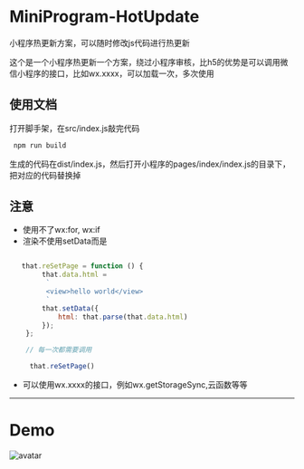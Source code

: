 # MiniProgram-HotUpdate
小程序热更新方案，可以随时修改js代码进行热更新

这个是一个小程序热更新一个方案，绕过小程序审核，比h5的优势是可以调用微信小程序的接口，比如wx.xxxx，可以加载一次，多次使用

## 使用文档
打开脚手架，在src/index.js敲完代码
```cmd
 npm run build
```
生成的代码在dist/index.js，然后打开小程序的pages/index/index.js的目录下，把对应的代码替换掉
## 注意
- 使用不了wx:for,  wx:if
- 渲染不使用setData而是
```javascript

   that.reSetPage = function () {
        that.data.html =
         `
         <view>hello world</view>
         `
        that.setData({
            html: that.parse(that.data.html)
        });
    };

    // 每一次都需要调用

     that.reSetPage()
```
- 可以使用wx.xxxx的接口，例如wx.getStorageSync,云函数等等

---
# Demo
![avatar]()